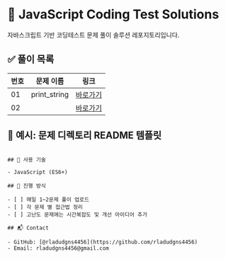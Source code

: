 # 🧠 JavaScript Coding Test Solutions

자바스크립트 기반 코딩테스트 문제 풀이 솔루션 레포지토리입니다. 


## ✅ 풀이 목록

| 번호 | 문제 이름             | 링크 |
|------|----------------------|------|
| 01   | print_string         | [바로가기](./01_print_string/README.md) |
| 02   |                      | [바로가기]() |

## 📌 예시: 문제 디렉토리 README 템플릿

```

## 📌 사용 기술

- JavaScript (ES6+)

## 🧩 진행 방식

- [ ] 매일 1~2문제 풀이 업로드
- [ ] 각 문제 별 접근법 정리
- [ ] 고난도 문제에는 시간복잡도 및 개선 아이디어 추가

## 📬 Contact

- GitHub: [@rladudgns4456](https://github.com/rladudgns4456)
- Email: rladudgns4456@gmail.com
